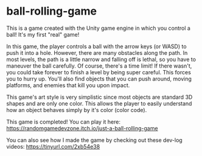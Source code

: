 # ball-rolling-game

This is a game created with the Unity game engine in which you control a ball! It's my first "real" game!

In this game, the player controls a ball with the arrow keys (or WASD) to push it into a hole. However, there are many obstacles along the path.
In most levels, the path is a little narrow and falling off is lethal, so you have to maneuver the ball carefully.
Of course, there's a time limit! If there wasn't, you could take forever to finish a level by being super careful. This forces you to hurry up.
You'll also find objects that you can push around, moving platforms, and enemies that kill you upon impact. 

This game's art style is very simplistic since most objects are standard 3D shapes and are only one color. This allows the player to easily understand how an object behaves simply by it's color (color code).

This game is completed! You can play it here: https://randomgamedevzone.itch.io/just-a-ball-rolling-game

You can also see how I made the game by checking out these dev-log videos: https://tinyurl.com/2xb54e38
